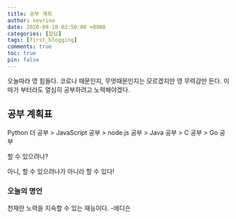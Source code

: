 ```yaml
---
title: 공부 계획
author: sevrino
date: 2020-09-10 02:50:00 +0900
categories: [잡담]
tags: [first_blogging]
comments: true
toc: true
pin: false
---
```


오늘따라 영 힘들다.
코로나 때문인지, 무엇때문인지는 모르겠지만
영 무력감만 든다.
이따가 부터라도 열심히 공부하려고 노력해야겠다.

## 공부 계획표

Python 더 공부 > JavaScript 공부 > node.js 공부 > Java 공부 > C 공부 > Go 공부

할 수 있으려나?

아니, 할 수 있으려나가 아니라 할 수 있다!

### 오늘의 명언

천재란 노력을 지속할 수 있는 재능이다. -에디슨
